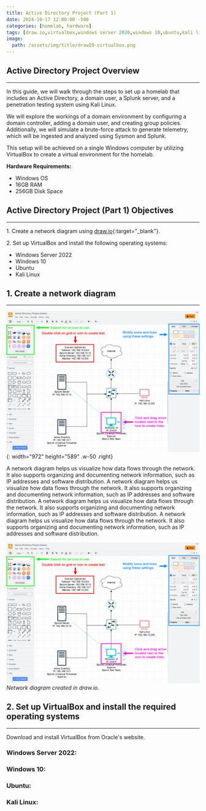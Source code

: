 ```yaml
---
title: Active Directory Project (Part 1)
date: 2024-10-17 12:00:00 -500
categories: [homelab, hardware]
tags: [draw.io,virtualbox,windows server 2020,windows 10,ubuntu,kali linux]
image: 
  path: /assets/img/title/drawIO-virtualbox.png
---
```


## Active Directory Project Overview
---
In this guide, we will walk through the steps to set up a homelab that includes an Active Directory, a domain user, a Splunk server, and a penetration testing system using Kali Linux.

We will explore the workings of a domain environment by configuring a domain controller, adding a domain user, and creating group policies. Additionally, we will simulate a brute-force attack to generate telemetry, which will be ingested and analyzed using Sysmon and Splunk.

This setup will be achieved on a single Windows computer by utilizing VirtualBox to create a virtual environment for the homelab.

**Hardware Requirements:**

* Windows OS
* 16GB RAM
* 256GB Disk Space

## Active Directory Project (Part 1) Objectives
---
1\. Create a network diagram using [draw.io](https://app.diagrams.net/){:target="_blank"}.

2\. Set up VirtualBox and install the following operating systems:

* Windows Server 2022
* Windows 10
* Ubuntu
* Kali Linux

## 1. Create a network diagram
---
![Desktop View](/assets/img/2024-10-18-Active-Directory-Project-Part-1/NetworkDiagram.jpg){: width="972" height="589" .w-50 .right}

A network diagram helps us visualize how data flows through the network. It also supports organizing and documenting network information, such as IP addresses and software distribution. A network diagram helps us visualize how data flows through the network. It also supports organizing and documenting network information, such as IP addresses and software distribution. A network diagram helps us visualize how data flows through the network. It also supports organizing and documenting network information, such as IP addresses and software distribution. A network diagram helps us visualize how data flows through the network. It also supports organizing and documenting network information, such as IP addresses and software distribution.

![NetworkDiagram](/assets/img/2024-10-18-Active-Directory-Project-Part-1/NetworkDiagram.jpg)
_Network diagram created in draw.io._

## 2. Set up VirtualBox and install the required operating systems
---
Download and install VirtualBox from Oracle's website. 

### Windows Server 2022:

### Windows 10:

### Ubuntu:

### Kali Linux:
